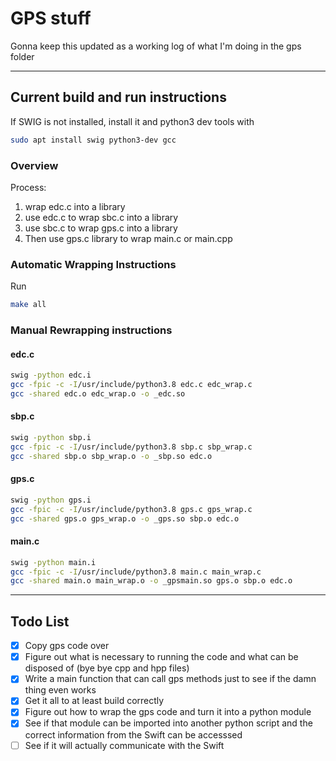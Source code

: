 # GPS stuff

Gonna keep this updated as a working log of what I'm doing in the gps folder

---

## Current build and run instructions

If SWIG is not installed, install it and python3 dev tools with

```bash
sudo apt install swig python3-dev gcc
```

### Overview

Process:

1. wrap edc.c into a library
2. use edc.c to wrap sbc.c into a library
3. use sbc.c to wrap gps.c into a library
4. Then use gps.c library to wrap main.c or main.cpp

### Automatic Wrapping Instructions

Run

```bash
make all
```

### Manual Rewrapping instructions

#### edc.c

```bash
swig -python edc.i
gcc -fpic -c -I/usr/include/python3.8 edc.c edc_wrap.c
gcc -shared edc.o edc_wrap.o -o _edc.so
```

#### sbp.c

```bash
swig -python sbp.i
gcc -fpic -c -I/usr/include/python3.8 sbp.c sbp_wrap.c
gcc -shared sbp.o sbp_wrap.o -o _sbp.so edc.o 
```

#### gps.c

```bash
swig -python gps.i
gcc -fpic -c -I/usr/include/python3.8 gps.c gps_wrap.c
gcc -shared gps.o gps_wrap.o -o _gps.so sbp.o edc.o
```

#### main.c

```bash
swig -python main.i
gcc -fpic -c -I/usr/include/python3.8 main.c main_wrap.c
gcc -shared main.o main_wrap.o -o _gpsmain.so gps.o sbp.o edc.o
```

---

## Todo List

- [x] Copy gps code over
- [x] Figure out what is necessary to running the code and what can be disposed of (bye bye cpp and hpp files)
- [x] Write a main function that can call gps methods just to see if the damn thing even works
- [x] Get it all to at least build correctly
- [x] Figure out how to wrap the gps code and turn it into a python module
- [x] See if that module can be imported into another python script and the correct information from the Swift can be accesssed
- [ ] See if it will actually communicate with the Swift
